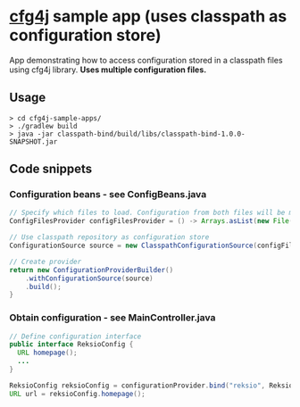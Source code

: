 # [cfg4j](http://cfg4j.org) sample app (uses **classpath** as configuration store)
App demonstrating how to access configuration stored in a classpath files using cfg4j library. **Uses multiple configuration files.**

## Usage
```
> cd cfg4j-sample-apps/
> ./gradlew build
> java -jar classpath-bind/build/libs/classpath-bind-1.0.0-SNAPSHOT.jar
```

## Code snippets

### Configuration beans - see ConfigBeans.java
```java
// Specify which files to load. Configuration from both files will be merged.
ConfigFilesProvider configFilesProvider = () -> Arrays.asList(new File("application.yaml"), new File("otherConfig.properties"));

// Use classpath repository as configuration store
ConfigurationSource source = new ClasspathConfigurationSource(configFilesProvider);

// Create provider
return new ConfigurationProviderBuilder()
    .withConfigurationSource(source)
    .build();
}
```

### Obtain configuration - see MainController.java
```java
// Define configuration interface 
public interface ReksioConfig {
  URL homepage();
  ...
}

ReksioConfig reksioConfig = configurationProvider.bind("reksio", ReksioConfig.class);
URL url = reksioConfig.homepage();
```